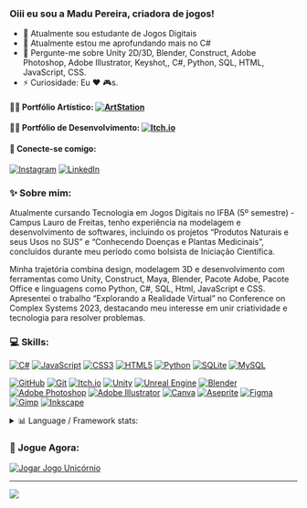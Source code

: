 ### Oiii eu sou a Madu Pereira, criadora de jogos!
- 🔭 Atualmente sou estudante de Jogos Digitais
- 🌱 Atualmente estou me aprofundando mais no C#
- 💬 Pergunte-me sobre Unity 2D/3D, Blender, Construct, Adobe Photoshop, Adobe Illustrator, Keyshot,, C#, Python, SQL, HTML, JavaScript, CSS.
- ⚡ Curiosidade: Eu ❤️ 🎮s.

#### 👩‍🎨 Portfólio Artístico: [![ArtStation](https://img.shields.io/badge/ArtStation-%2313AFF0.svg?style=plastic&logo=ArtStation&logoColor=white)](https://madupereira.artstation.com)

#### 👩‍💻 Portfólio de Desenvolvimento: [![Itch.io](https://img.shields.io/badge/Itch-%23FF0B34.svg?style=plastic&logo=Itch.io&logoColor=white)](https://madupereira.itch.io)

#### 🔗 Conecte-se comigo:
[![Instagram](https://img.shields.io/badge/Instagram-%23E4405F.svg?logo=Instagram&logoColor=white)](https://instagram.com/itslamadu) [![LinkedIn](https://img.shields.io/badge/LinkedIn-%230077B5.svg?logo=linkedin&logoColor=white)](https://www.linkedin.com/in/madupereira)

### ✨ Sobre mim:
Atualmente cursando Tecnologia em Jogos Digitais no IFBA (5º semestre) - Campus Lauro de Freitas, tenho experiência na modelagem e desenvolvimento de softwares, incluindo os projetos “Produtos Naturais e seus Usos no SUS” e “Conhecendo Doenças e Plantas Medicinais”, concluídos durante meu período como bolsista de Iniciação Científica.

Minha trajetória combina design, modelagem 3D e desenvolvimento com ferramentas como Unity, Construct, Maya, Blender, Pacote Adobe, Pacote Office e linguagens como Python, C#, SQL, Html, JavaScript e CSS. Apresentei o trabalho “Explorando a Realidade Virtual” no Conference on Complex Systems 2023, destacando meu interesse em unir criatividade e tecnologia para resolver problemas.

### 💻 Skills:
[![C#](https://img.shields.io/badge/c%23-%23239120.svg?style=plastic&logo=csharp&logoColor=white)](https://www.w3schools.com/cs/index.php) [![JavaScript](https://img.shields.io/badge/javascript-%23323330.svg?style=plastic&logo=javascript&logoColor=%23F7DF1E)](https://www.w3schools.com/js/default.asp) [![CSS3](https://img.shields.io/badge/css3-%231572B6.svg?style=plastic&logo=css3&logoColor=white)](https://www.w3schools.com/css/) [![HTML5](https://img.shields.io/badge/html5-%23E34F26.svg?style=plastic&logo=html5&logoColor=white)](https://www.w3schools.com/html/default.asp) [![Python](https://img.shields.io/badge/python-3670A0?style=plastic&logo=python&logoColor=ffdd54)](https://www.python.org) [![SQLite](https://img.shields.io/badge/sqlite-%2307405e.svg?style=plastic&logo=sqlite&logoColor=white)](https://www.sqlite.org) [![MySQL](https://img.shields.io/badge/mysql-4479A1.svg?style=plastic&logo=mysql&logoColor=white)](https://www.mysql.com/downloads/)

[![GitHub](https://img.shields.io/badge/github-%23121011.svg?style=plastic&logo=github&logoColor=white)](https://github.com) [![Git](https://img.shields.io/badge/git-%23F05033.svg?style=plastic&logo=git&logoColor=white)](https://git-scm.com) [![Itch.io](https://img.shields.io/badge/Itch-%23FF0B34.svg?style=plastic&logo=Itch.io&logoColor=white)](https://itch.io) [![Unity](https://img.shields.io/badge/unity-%23000000.svg?style=plastic&logo=unity&logoColor=white)](https://unity.com/pt) [![Unreal Engine](https://img.shields.io/badge/unrealengine-%23313131.svg?style=plastic&logo=unrealengine&logoColor=white)](https://www.unrealengine.com/en-US) [![Blender](https://img.shields.io/badge/blender-%23F5792A.svg?style=plastic&logo=blender&logoColor=white)](https://www.blender.org) [![Adobe Photoshop](https://img.shields.io/badge/adobe%20photoshop-%2331A8FF.svg?style=plastic&logo=adobe%20photoshop&logoColor=white)](https://www.adobe.com/br/products/photoshop.html) [![Adobe Illustrator](https://img.shields.io/badge/adobe%20illustrator-%23FF9A00.svg?style=plastic&logo=adobe%20illustrator&logoColor=white)](https://www.adobe.com/br/products/illustrator.html) [![Canva](https://img.shields.io/badge/Canva-%2300C4CC.svg?style=plastic&logo=Canva&logoColor=white)](https://www.canva.com/pt_br/) [![Aseprite](https://img.shields.io/badge/Aseprite-FFFFFF?style=plastic&logo=Aseprite&logoColor=#7D929E)](https://www.aseprite.org) [![Figma](https://img.shields.io/badge/figma-%23F24E1E.svg?style=plastic&logo=figma&logoColor=white)](https://www.figma.com/pt-br/) [![Gimp](https://img.shields.io/badge/Gimp-657D8B?style=plastic&logo=gimp&logoColor=FFFFFF)](https://www.gimp.org) [![Inkscape](https://img.shields.io/badge/Inkscape-e0e0e0?style=plastic&logo=inkscape&logoColor=080A13)](https://inkscape.org/pt-br/)
  
<details>
<summary> 📊 Language / Framework stats:</summary>

![](https://github-readme-stats.vercel.app/api?username=MaduPereira&theme=transparent&hide_border=false&include_all_commits=true&count_private=true) ![](https://github-readme-streak-stats.herokuapp.com/?user=MaduPereira&theme=transparent&hide_border=false)
![](https://github-readme-stats.vercel.app/api/top-langs/?username=MaduPereira&theme=transparent&hide_border=false&include_all_commits=true&count_private=true&layout=compact)

</details>

### 🌈 Jogue Agora:
[![Jogar Jogo Unicórnio](https://img.shields.io/badge/Jogar%20Jogo%20Unicórnio-%2300BFFF?style=plastic&logo=gamepad&logoColor=white)](https://jogounicornio.netlify.app/)


<!--
## 🏆 GitHub Trophies
![](https://github-profile-trophy.vercel.app/?username=MaduPereira&theme=radical&no-frame=false&no-bg=true&margin-w=4)
-->
<!--
### ✍️ Random Dev Quote
![](https://quotes-github-readme.vercel.app/api?type=horizontal&theme=tokyonight)
-->
<!--
### 🔝 Top Contributed Repo
![](https://github-contributor-stats.vercel.app/api?username=MaduPereira&limit=5&theme=transparent&combine_all_yearly_contributions=true)
-->
---
[![](https://visitcount.itsvg.in/api?id=MaduPereira&icon=10&color=1)](https://visitcount.itsvg.in)

<!-- Proudly created with GPRM ( https://gprm.itsvg.in ) -->

<!--
## Hi there 👋


**MaduPereira/MaduPereira** is a ✨ _special_ ✨ repository because its `README.md` (this file) appears on your GitHub profile.

Here are some ideas to get you started:

- 🔭 I’m currently working on ...
- 🌱 I’m currently learning ...
- 👯 I’m looking to collaborate on ...
- 🤔 I’m looking for help with ...
- 💬 Ask me about ...
- 📫 How to reach me: ...
- 😄 Pronouns: ...
- ⚡ Fun fact: ...
-->
